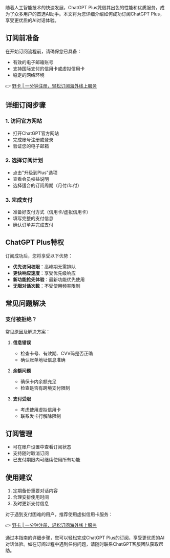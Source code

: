 随着人工智能技术的快速发展，ChatGPT Plus凭借其出色的性能和优质服务，成为了众多用户的首选AI助手。本文将为您详细介绍如何成功订阅ChatGPT Plus，享受更优质的AI对话体验。

## 订阅前准备

在开始订阅流程前，请确保您已具备：

- 有效的电子邮箱账号
- 支持国际支付的信用卡或虚拟信用卡
- 稳定的网络环境

👉 [野卡 | 一分钟注册，轻松订阅海外线上服务](https://bit.ly/bewildcard)

## 详细订阅步骤

### 1. 访问官方网站

- 打开ChatGPT官方网站
- 完成账号注册或登录
- 验证您的电子邮箱

### 2. 选择订阅计划

- 点击"升级到Plus"选项
- 查看会员权益说明
- 选择适合的订阅周期（月付/年付）

### 3. 完成支付

- 准备好支付方式（信用卡/虚拟信用卡）
- 填写完整的支付信息
- 确认订单并完成支付

## ChatGPT Plus特权

订阅成功后，您将享受以下优势：

- **优先访问权限**：高峰期无需排队
- **更快响应速度**：享受优先级响应
- **新功能抢先体验**：最新功能优先使用
- **无限对话次数**：不受使用频率限制

## 常见问题解决

### 支付被拒绝？

常见原因及解决方案：

1. **信息错误**
   - 检查卡号、有效期、CVV码是否正确
   - 确认账单地址信息准确

2. **余额问题**
   - 确保卡内余额充足
   - 检查是否有跨境支付限制

3. **支付受限**
   - 考虑使用虚拟信用卡
   - 联系发卡行解除限制

## 订阅管理

- 可在账户设置中查看订阅状态
- 支持随时取消订阅
- 已支付期限内可继续使用所有功能

## 使用建议

1. 定期备份重要对话内容
2. 合理安排使用时间
3. 及时更新支付信息

对于遇到支付困难的用户，推荐使用虚拟信用卡服务：

👉 [野卡 | 一分钟注册，轻松订阅海外线上服务](https://bit.ly/bewildcard)

通过本指南的详细步骤，您可以轻松完成ChatGPT Plus的订阅，享受更优质的AI对话体验。如在订阅过程中遇到任何问题，请随时联系ChatGPT客服团队获取帮助。